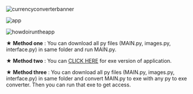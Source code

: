 ![currencyconverterbanner](https://user-images.githubusercontent.com/85064536/132956657-0829a7b3-5eba-4a52-8770-6cd046942864.jpg)



![app](https://user-images.githubusercontent.com/85064536/132957267-20e91629-0e47-410f-a552-68a234b573af.gif)


![howdoiruntheapp](https://user-images.githubusercontent.com/85064536/132956659-a843f0e4-5cfc-4623-9f64-e90f10cebdaa.jpg)

★ **Method one** : You can download all py files (MAIN.py, images.py, interface.py) in same folder and run MAIN.py.

★ **Method two** : You can [CLICK HERE](https://github.com/mehmetguduk/Currency-Converter/releases/tag/Exe) for exe version of application.

★ **Method three** : You can download all py files (MAIN.py, images.py, interface.py) in same folder and convert MAIN.py to exe with any py to exe converter. Then you can run that exe to get access.
